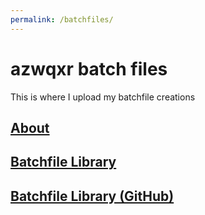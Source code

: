 ```yaml
---
permalink: /batchfiles/
---
```

# azwqxr batch files
This is where I upload my batchfile creations
## [About](https://azwqxr.github.io/batchfiles/about/)
## [Batchfile Library](https://azwqxr.github.io/batchfiles/library)
## [Batchfile Library (GitHub)](https://github.com/azwqxr/azwqxrbatchfiles)
